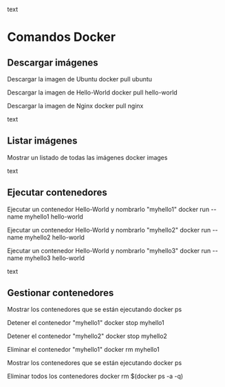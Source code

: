 text
# Comandos Docker

## Descargar imágenes
Descargar la imagen de Ubuntu
docker pull ubuntu

Descargar la imagen de Hello-World
docker pull hello-world

Descargar la imagen de Nginx
docker pull nginx

text

## Listar imágenes
Mostrar un listado de todas las imágenes
docker images

text

## Ejecutar contenedores
Ejecutar un contenedor Hello-World y nombrarlo "myhello1"
docker run --name myhello1 hello-world

Ejecutar un contenedor Hello-World y nombrarlo "myhello2"
docker run --name myhello2 hello-world

Ejecutar un contenedor Hello-World y nombrarlo "myhello3"
docker run --name myhello3 hello-world

text

## Gestionar contenedores
Mostrar los contenedores que se están ejecutando
docker ps

Detener el contenedor "myhello1"
docker stop myhello1

Detener el contenedor "myhello2"
docker stop myhello2

Eliminar el contenedor "myhello1"
docker rm myhello1

Mostrar los contenedores que se están ejecutando
docker ps

Eliminar todos los contenedores
docker rm $(docker ps -a -q)

